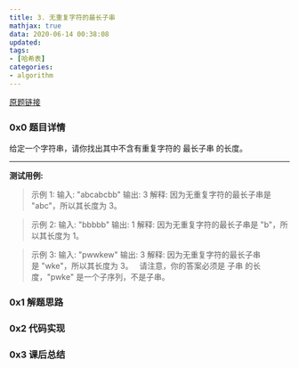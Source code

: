 ```yaml
---
title: 3. 无重复字符的最长子串
mathjax: true
data: 2020-06-14 00:38:08
updated:
tags:
- [哈希表]
categories:
- algorithm
---
```


[原题链接](https://leetcode-cn.com/problems/longest-substring-without-repeating-characters/)

### 0x0 题目详情

给定一个字符串，请你找出其中不含有重复字符的 最长子串 的长度。

---

**测试用例:**
>示例 1:
输入: "abcabcbb"
输出: 3 
解释: 因为无重复字符的最长子串是 "abc"，所以其长度为 3。

>示例 2:
输入: "bbbbb"
输出: 1
解释: 因为无重复字符的最长子串是 "b"，所以其长度为 1。

>示例 3:
输入: "pwwkew"
输出: 3
解释: 因为无重复字符的最长子串是 "wke"，所以其长度为 3。
     请注意，你的答案必须是 子串 的长度，"pwke" 是一个子序列，不是子串。

### 0x1 解题思路


### 0x2 代码实现


### 0x3 课后总结